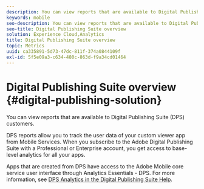 ```yaml
---
description: You can view reports that are available to Digital Publishing Suite (DPS) customers.
keywords: mobile
seo-description: You can view reports that are available to Digital Publishing Suite (DPS) customers.
seo-title: Digital Publishing Suite overview
solution: Experience Cloud,Analytics
title: Digital Publishing Suite overview
topic: Metrics
uuid: ca335891-5d73-47dc-811f-374a0844109f
exl-id: 5f5e09a3-c634-480c-863d-f9a34cd01464
---
```

# Digital Publishing Suite overview {#digital-publishing-solution}

You can view reports that are available to Digital Publishing Suite (DPS) customers.

DPS reports allow you to track the user data of your custom viewer app from Mobile Services. When you subscribe to the Adobe Digital Publishing Suite with a Professional or Enterprise account, you get access to base-level analytics for all your apps.

Apps that are created from DPS have access to the Adobe Mobile core service user interface through Analytics Essentials - DPS. For more information, see [DPS Analytics in the Digital Publishing Suite Help](https://helpx.adobe.com/digital-publishing-suite/help/omniture-analytics.html).
